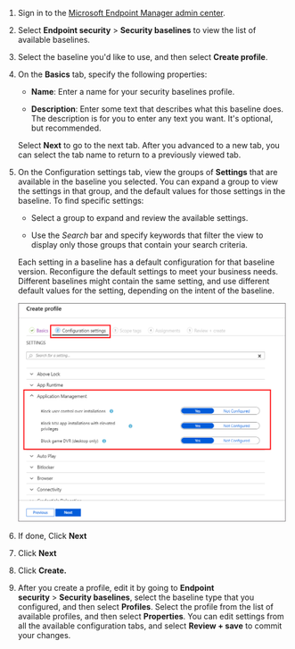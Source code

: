 1.  Sign in to the [Microsoft Endpoint Manager admin center](https://go.microsoft.com/fwlink/?linkid=2109431).
    
2.  Select **Endpoint security** > **Security baselines** to view the list of available baselines.
    
3.  Select the baseline you'd like to use, and then select **Create profile**.
    
4.  On the **Basics** tab, specify the following properties:
    
    *   **Name**: Enter a name for your security baselines profile.
        
    *   **Description**: Enter some text that describes what this baseline does. The description is for you to enter any text you want. It's optional, but recommended.
        
    
    Select **Next** to go to the next tab. After you advanced to a new tab, you can select the tab name to return to a previously viewed tab.
    
5.  On the Configuration settings tab, view the groups of **Settings** that are available in the baseline you selected. You can expand a group to view the settings in that group, and the default values for those settings in the baseline. To find specific settings:
    
    *   Select a group to expand and review the available settings.
        
    *   Use the _Search_ bar and specify keywords that filter the view to display only those groups that contain your search criteria.
        
    
    Each setting in a baseline has a default configuration for that baseline version. Reconfigure the default settings to meet your business needs. Different baselines might contain the same setting, and use different default values for the setting, depending on the intent of the baseline.
    
    ![](attachments/2013429874/2013331610.png)
6.  If done, Click **Next**
    
7.  Click **Next**
    
8.  Click **Create.**
    
9.  After you create a profile, edit it by going to **Endpoint security** > **Security baselines**, select the baseline type that you configured, and then select **Profiles**. Select the profile from the list of available profiles, and then select **Properties**. You can edit settings from all the available configuration tabs, and select **Review + save** to commit your changes.